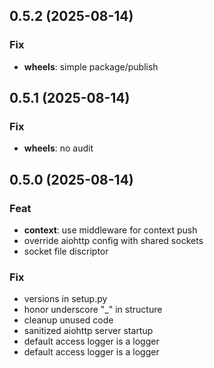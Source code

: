 ## 0.5.2 (2025-08-14)

### Fix

- **wheels**: simple package/publish

## 0.5.1 (2025-08-14)

### Fix

- **wheels**: no audit

## 0.5.0 (2025-08-14)

### Feat

- **context**: use middleware for context push
- override aiohttp config with shared sockets
- socket file discriptor

### Fix

- versions in setup.py
- honor underscore "_" in structure
- cleanup unused code
- sanitized aiohttp server startup
- default access logger is a logger
- default access logger is a logger
